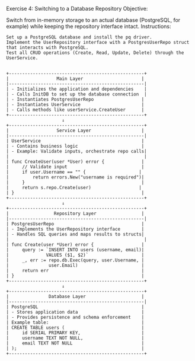Exercise 4: Switching to a Database Repository
Objective:

Switch from in-memory storage to an actual database (PostgreSQL, for example) while keeping the repository interface intact.
Instructions:

    Set up a PostgreSQL database and install the pq driver.
    Implement the UserRepository interface with a PostgresUserRepo struct that interacts with PostgreSQL.
    Test all CRUD operations (Create, Read, Update, Delete) through the UserService.


    +---------------------------------------------------+
    |                  Main Layer                      |
    |---------------------------------------------------|
    | - Initializes the application and dependencies    |
    | - Calls InitDB to set up the database connection  |
    | - Instantiates PostgresUserRepo                  |
    | - Instantiates UserService                       |
    | - Calls methods like userService.CreateUser      |
    +---------------------------------------------------+
                         ↓
    +---------------------------------------------------+
    |                  Service Layer                   |
    |---------------------------------------------------|
    | UserService                                      |
    | - Contains business logic                        |
    | - Example: Validate inputs, orchestrate repo calls|
    |                                                   |
    | func CreateUser(user *User) error {              |
    |     // Validate input                            |
    |     if user.Username == "" {                    |
    |         return errors.New("username is required")|
    |     }                                            |
    |     return s.repo.Create(user)                  |
    | }                                                |
    +---------------------------------------------------+
                         ↓
    +---------------------------------------------------+
    |                 Repository Layer                 |
    |---------------------------------------------------|
    | PostgresUserRepo                                 |
    | - Implements the UserRepository interface        |
    | - Handles SQL queries and maps results to structs|
    |                                                   |
    | func Create(user *User) error {                  |
    |     query := `INSERT INTO users (username, email)|
    |              VALUES ($1, $2)`                    |
    |     _, err := repo.db.Exec(query, user.Username, |
    |               user.Email)                        |
    |     return err                                   |
    | }                                                |
    +---------------------------------------------------+
                         ↓
    +---------------------------------------------------+
    |               Database Layer                     |
    |---------------------------------------------------|
    | PostgreSQL                                       |
    | - Stores application data                        |
    | - Provides persistence and schema enforcement    |
    | Example table:                                   |
    | CREATE TABLE users (                             |
    |     id SERIAL PRIMARY KEY,                       |
    |     username TEXT NOT NULL,                      |
    |     email TEXT NOT NULL                          |
    | );                                               |
    +---------------------------------------------------+
    